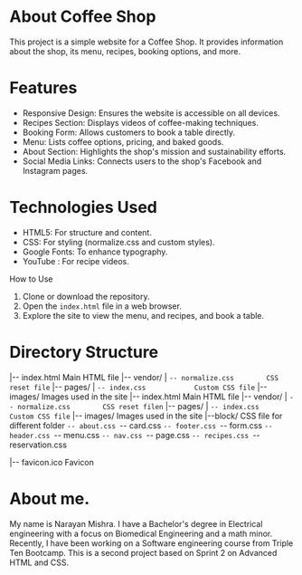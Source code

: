  # About Coffee Shop 
This project is a simple website for a Coffee Shop. It provides information about the shop, its menu, recipes, booking options, and more.

 # Features
- Responsive Design: Ensures the website is accessible on all devices.
- Recipes Section: Displays videos of coffee-making techniques.
- Booking Form: Allows customers to book a table directly.
- Menu: Lists coffee options, pricing, and baked goods.
- About Section: Highlights the shop's mission and sustainability efforts.
- Social Media Links: Connects users to the shop's Facebook and Instagram pages.

 # Technologies Used
- HTML5: For structure and content.
- CSS: For styling (normalize.css and custom styles).
- Google Fonts: To enhance typography.
- YouTube : For recipe videos.

 How to Use
1. Clone or download the repository.
2. Open the `index.html` file in a web browser.
3. Explore the site to view the menu, and recipes, and book a table.

 # Directory Structure
|-- index.html               Main HTML file
|-- vendor/
|   `-- normalize.css        CSS reset file`
|-- pages/
|   `-- index.css            Custom CSS file`
|-- images/                  Images used in the site
|-- index.html               Main HTML file
|-- vendor/
|   `-- normalize.css        CSS reset filen`
|-- pages/
|   `-- index.css            Custom CSS file`
|-- images/                  Images used in the site
|--block/                    CSS file for different folder
    `-- about.css
    `-- card.css
    `-- footer.css
    `-- form.css
    `-- header.css
    `-- menu.css
    `-- nav.css
    `-- page.css
    `-- recipes.css
    `-- reservation.css

|-- favicon.ico              Favicon

# About me.
My name is Narayan Mishra. I have a Bachelor's degree in Electrical engineering with a focus on Biomedical Engineering and a math minor. Recently, I have been working on a Software engineering course from Triple Ten Bootcamp. This is a second project based on Sprint 2 on Advanced HTML and CSS. 



